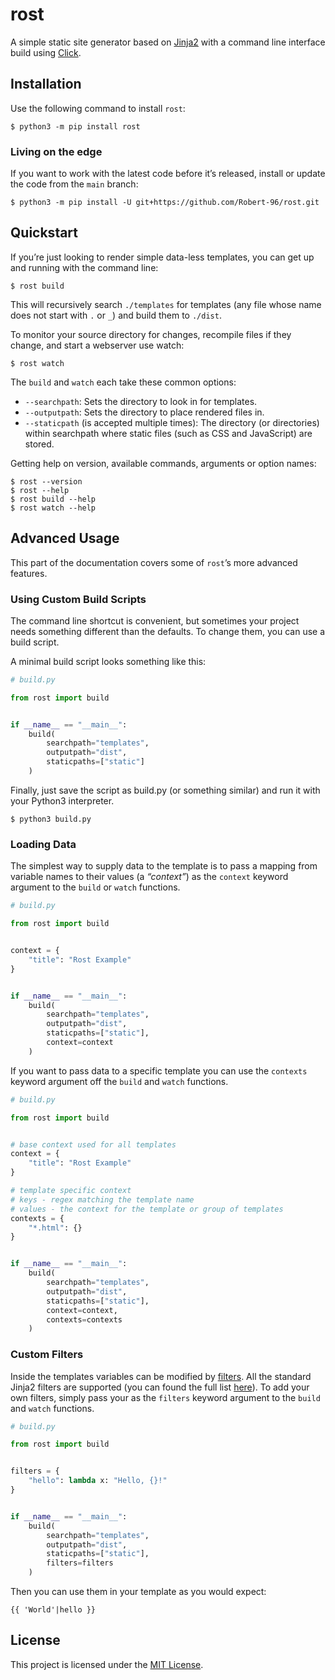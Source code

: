 # rost

A simple static site generator based on [Jinja2](https://jinja.palletsprojects.com/en/2.11.x/) with a command line interface build using [Click](https://click.palletsprojects.com/en/7.x/).

## Installation

Use the following command to install `rost`:

```console
$ python3 -m pip install rost
```

### Living on the edge

If you want to work with the latest code before it’s released, install or update the code from the `main` branch:

```console
$ python3 -m pip install -U git+https://github.com/Robert-96/rost.git
```

## Quickstart

If you’re just looking to render simple data-less templates, you can get up and running with the command line:

```
$ rost build
```

This will recursively search `./templates` for templates (any file whose name does not start with `.` or `_`) and build them to `./dist`.

To monitor your source directory for changes, recompile files if they change, and start a webserver use watch:

```
$ rost watch
```

The `build` and `watch` each take these common options:

* `--searchpath`: Sets the directory to look in for templates.
* `--outputpath`: Sets the directory to place rendered files in.
* `--staticpath` (is accepted multiple times): The directory (or directories) within searchpath where static files (such  as CSS and JavaScript) are stored.

Getting help on version, available commands, arguments or option names:

```
$ rost --version
$ rost --help
$ rost build --help
$ rost watch --help
```

## Advanced Usage

This part of the documentation covers some of `rost`’s more advanced features.

### Using Custom Build Scripts

The command line shortcut is convenient, but sometimes your project needs something different than the defaults. To change them, you can use a build script.

A minimal build script looks something like this:

```py
# build.py

from rost import build


if __name__ == "__main__":
    build(
        searchpath="templates",
        outputpath="dist",
        staticpaths=["static"]
    )

```

Finally, just save the script as build.py (or something similar) and run it with your Python3 interpreter.

```
$ python3 build.py
```

### Loading Data

The simplest way to supply data to the template is to pass a mapping from variable names to their values (a *“context”*) as the `context` keyword argument to the `build` or `watch` functions.

```py
# build.py

from rost import build


context = {
    "title": "Rost Example"
}


if __name__ == "__main__":
    build(
        searchpath="templates",
        outputpath="dist",
        staticpaths=["static"],
        context=context
    )

```

If you want to pass data to a specific template you can use the `contexts` keyword argument off the `build` and `watch` functions.

```py
# build.py

from rost import build


# base context used for all templates
context = {
    "title": "Rost Example"
}

# template specific context
# keys - regex matching the template name
# values - the context for the template or group of templates
contexts = {
    "*.html": {}
}


if __name__ == "__main__":
    build(
        searchpath="templates",
        outputpath="dist",
        staticpaths=["static"],
        context=context,
        contexts=contexts
    )

```

### Custom Filters

Inside the templates variables can be modified by [filters](https://jinja.palletsprojects.com/en/2.11.x/templates/#filters). All the standard Jinja2 filters are supported (you can found the full list [here](https://jinja.palletsprojects.com/en/2.11.x/templates/#builtin-filters)). To add your own filters, simply pass your as the `filters` keyword argument to the `build` and `watch` functions.

```py
# build.py

from rost import build


filters = {
    "hello": lambda x: "Hello, {}!"
}


if __name__ == "__main__":
    build(
        searchpath="templates",
        outputpath="dist",
        staticpaths=["static"],
        filters=filters
    )

```

Then you can use them in your template as you would expect:

```
{{ 'World'|hello }}
```

## License

This project is licensed under the [MIT License](LICENSE).